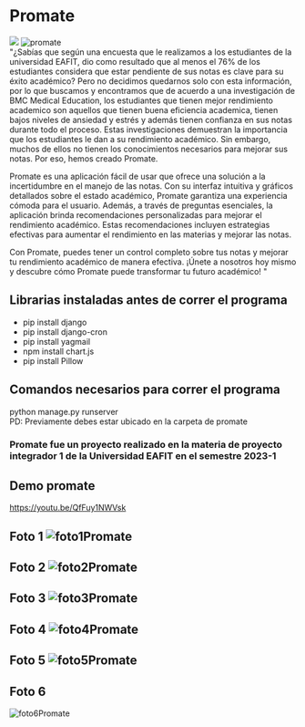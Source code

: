 # Promate
[![](https://visitcount.itsvg.in/api?id=gotaluism&label=Visits&icon=4&pretty=false)](https://visitcount.itsvg.in)
![promate](https://github.com/gotaluism/Promate/assets/76192117/514c4c1f-ea1e-4a9e-9336-cfe6c7ca20f3)
<br>"¿Sabías que según una encuesta que le realizamos a los estudiantes de la universidad EAFIT, dio como resultado que al menos el 76% de los estudiantes considera que estar pendiente de sus notas es clave para su éxito académico? Pero no decidimos quedarnos solo con esta información, por lo que buscamos y encontramos que de acuerdo a una investigación de BMC Medical Education, los estudiantes que tienen mejor rendimiento academico son aquellos que tienen buena eficiencia academica, tienen bajos niveles de ansiedad y estrés y además tienen confianza en sus notas durante todo el proceso.
Estas investigaciones demuestran la importancia que los estudiantes le dan a su rendimiento académico. Sin embargo, muchos de ellos no tienen los conocimientos necesarios para mejorar sus notas. Por eso, hemos creado Promate.

Promate es una aplicación fácil de usar que ofrece una solución a la incertidumbre en el manejo de las notas. Con su interfaz intuitiva y gráficos detallados sobre el estado académico, Promate garantiza una experiencia cómoda para el usuario. Además, a través de preguntas esenciales, la aplicación brinda recomendaciones personalizadas para mejorar el rendimiento académico. Estas recomendaciones incluyen estrategias efectivas para aumentar el rendimiento en las materias y mejorar las notas.

Con Promate, puedes tener un control completo sobre tus notas y mejorar tu rendimiento académico de manera efectiva. ¡Únete a nosotros hoy mismo y descubre cómo Promate puede transformar tu futuro académico! "

## Librarias instaladas antes de correr el programa
* pip install django<br>
* pip install django-cron <br>
* pip install yagmail  <br>
* npm install chart.js <br>
* pip install Pillow <br>
## Comandos necesarios para correr el programa
python manage.py runserver<br>
PD: Previamente debes estar ubicado en la carpeta de promate

### Promate fue un proyecto realizado en la materia de proyecto integrador 1 de la Universidad EAFIT en el semestre 2023-1

## Demo promate
https://youtu.be/QfFuy1NWVsk

Foto 1
![foto1Promate](https://github.com/gotaluism/Promate/assets/76192117/a565a2e2-2cbd-4f91-a9d5-9eb3436964aa)
----------------------------------------------------------------------------------------------------
Foto 2
![foto2Promate](https://github.com/gotaluism/Promate/assets/76192117/b5d3b190-b5c8-4a63-aaf6-cd028b242e63)
----------------------------------------------------------------------------------------------------
Foto 3
![foto3Promate](https://github.com/gotaluism/Promate/assets/76192117/9b076f86-a0a2-4cb9-9c96-224a59ba236c)
----------------------------------------------------------------------------------------------------
Foto 4
![foto4Promate](https://github.com/gotaluism/Promate/assets/76192117/6a0765b8-265a-4ed3-9d20-d36ccb53bf55)
----------------------------------------------------------------------------------------------------
Foto 5
![foto5Promate](https://github.com/gotaluism/Promate/assets/76192117/b15c96a7-6b90-40c3-912b-5b9fdf73cbc1)
----------------------------------------------------------------------------------------------------
## Foto 6
![foto6Promate](https://github.com/gotaluism/Promate/assets/76192117/2629bff7-f5e4-4c9a-85c0-87f8e4857f4c)

